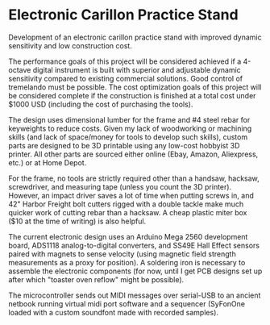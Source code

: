 # Electronic Carillon Practice Stand
Development of an electronic carillon practice stand with improved dynamic sensitivity and low construction cost.

The performance goals of this project will be considered achieved if a 4-octave digital instrument is built with superior and adjustable dynamic sensitivity compared to existing commercial solutions. Good control of tremelando must be possible. 
The cost optimization goals of this project will be considered complete if the construction is finished at a total cost under $1000 USD (including the cost of purchasing the tools).

The design uses dimensional lumber for the frame and #4 steel rebar for keyweights to reduce costs. 
Given my lack of woodworking or machining skills (and lack of space/money for tools to develop such skills), custom parts are designed to be 3D printable using any low-cost hobbyist 3D printer. All other parts are sourced either online (Ebay, Amazon, Aliexpress, etc.) or at Home Depot.

For the frame, no tools are strictly required other than a handsaw, hacksaw, screwdriver, and measuring tape (unless you count the 3D printer). However, an impact driver saves a lot of time when putting screws in, and 42" Harbor Freight bolt cutters rigged with a double tackle make much quicker work of cutting rebar than a hacksaw. A cheap plastic miter box ($10 at the time of writing) is also helpful.

The current electronic design uses an Arduino Mega 2560 development board, ADS1118 analog-to-digital converters, and SS49E Hall Effect sensors paired with magnets to sense velocity (using magnetic field strength measurements as a proxy for position). A soldering iron is necessary to assemble the electronic components (for now, until I get PCB designs set up after which "toaster oven reflow" might be possible).

The microcontroller sends out MIDI messages over serial-USB to an ancient netbook running virtual midi port software and a sequencer (SyFonOne loaded with a custom soundfont made with recorded samples).


